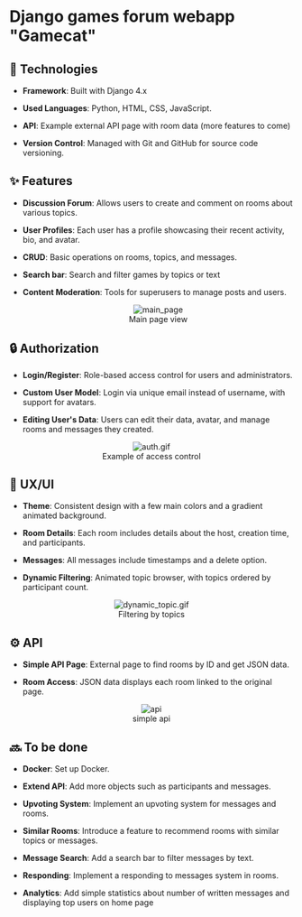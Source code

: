 # Django games forum webapp "Gamecat"


## 🚀 Technologies

- **Framework**: Built with Django 4.x
  
- **Used Languages**: Python, HTML, CSS, JavaScript.
  
- **API**: Example external API page with room data (more features to come)
  
- **Version Control**: Managed with Git and GitHub for source code versioning.

## ✨ Features

- **Discussion Forum**: Allows users to create and comment on rooms about various topics.
  
- **User Profiles**: Each user has a profile showcasing their recent activity, bio, and avatar.
  
- **CRUD**: Basic operations on rooms, topics, and messages.
  
- **Search bar**: Search and filter games by topics or text
  
- **Content Moderation**: Tools for superusers to manage posts and users.

  <p align="center">
    <img src="github_files/main_page.gif" alt="main_page" />
    <br />
    <span>Main page view</span>
  </p>

## 🔒 Authorization

- **Login/Register**: Role-based access control for users and administrators.
  
- **Custom User Model**: Login via unique email instead of username, with support for avatars.
  
- **Editing User's Data**: Users can edit their data, avatar, and manage rooms and messages they created.

<p align="center">
    <img src="github_files/auth.gif" alt="auth.gif" />
    <br />
    <span>Example of access control</span>
</p>


## 🎨 UX/UI

- **Theme**: Consistent design with a few main colors and a gradient animated background.
  
- **Room Details**: Each room includes details about the host, creation time, and participants.
  
- **Messages**: All messages include timestamps and a delete option.
  
- **Dynamic Filtering**: Animated topic browser, with topics ordered by participant count.

<p align="center">
    <img src="github_files/dynamic_topic.gif" alt="dynamic_topic.gif" />
    <br />
    <span>Filtering by topics</span>
</p>


## ⚙️ API

- **Simple API Page**: External page to find rooms by ID and get JSON data.
  
- **Room Access**: JSON data displays each room linked to the original page.


<p align="center">
    <img src="github_files/api.gif" alt="api" />
    <br />
    <span>simple api</span>
</p>

## 🔜 To be done

- **Docker**: Set up Docker.

- **Extend API**: Add more objects such as participants and messages.
  
- **Upvoting System**: Implement an upvoting system for messages and rooms.
  
- **Similar Rooms**: Introduce a feature to recommend rooms with similar topics or messages.
  
- **Message Search**: Add a search bar to filter messages by text.

- **Responding**: Implement a responding to messages system in rooms.

- **Analytics**: Add simple statistics about number of written messages and displaying top users on home page
